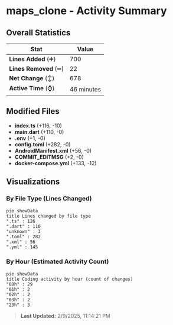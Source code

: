 # maps_clone - Activity Summary 

## Overall Statistics

| Stat                   | Value                                                             |
| ---------------------- | ----------------------------------------------------------------- |
| **Lines Added** (➕)   | 700                                          |
| **Lines Removed** (➖) | 22                                        |
| **Net Change** (↕)    | 678                |
| **Active Time** (⌚)   | 46 minutes |


## Modified Files
- **index.ts** (+116, -10)
- **main.dart** (+110, -0)
- **.env** (+1, -0)
- **config.toml** (+282, -0)
- **AndroidManifest.xml** (+56, -0)
- **COMMIT_EDITMSG** (+2, -0)
- **docker-compose.yml** (+133, -12)

## Visualizations

### By File Type (Lines Changed)

```mermaid
pie showData
title Lines changed by file type
".ts" : 126
".dart" : 110
"unknown" : 3
".toml" : 282
".xml" : 56
".yml" : 145
```

### By Hour (Estimated Activity Count)

```mermaid
pie showData
title Coding activity by hour (count of changes)
"00h" : 29
"01h" : 2
"02h" : 2
"03h" : 2
"23h" : 3
```


> **Last Updated:** 2/9/2025, 11:14:21 PM
